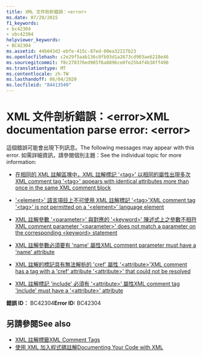 ```yaml
---
title: XML 文件剖析錯誤：<error>
ms.date: 07/20/2015
f1_keywords:
- bc42304
- vbc42304
helpviewer_keywords:
- BC42304
ms.assetid: 44b043d2-ebfe-415c-87ed-00ea32227b23
ms.openlocfilehash: c2e29f5aab136c0fb93d1a2673cd903ae6218e46
ms.sourcegitcommit: f8c270376ed905f6a8896ce0fe25b4f4b38ff498
ms.translationtype: MT
ms.contentlocale: zh-TW
ms.lasthandoff: 06/04/2020
ms.locfileid: "84413540"
---
```

# <a name="xml-documentation-parse-error-error"></a><span data-ttu-id="193b5-102">XML 文件剖析錯誤：\<error></span><span class="sxs-lookup"><span data-stu-id="193b5-102">XML documentation parse error: \<error></span></span>
<span data-ttu-id="193b5-103">這個錯誤可能會出現下列訊息。</span><span class="sxs-lookup"><span data-stu-id="193b5-103">The following messages may appear with this error.</span></span> <span data-ttu-id="193b5-104">如需詳細資訊，請參閱個別主題：</span><span class="sxs-lookup"><span data-stu-id="193b5-104">See the individual topic for more information:</span></span>  
  
- [<span data-ttu-id="193b5-105">在相同的 XML 註解區塊中，XML 註解標記 '\<tag>' 以相同的屬性出現多次</span><span class="sxs-lookup"><span data-stu-id="193b5-105">XML comment tag '\<tag>' appears with identical attributes more than once in the same XML comment block</span></span>](bc42305.md)  
  
- [<span data-ttu-id="193b5-106">'\<element>' 語言項目上不可使用 XML 註解標記 '\<tag>'</span><span class="sxs-lookup"><span data-stu-id="193b5-106">XML comment tag '\<tag>' is not permitted on a '\<element>' language element</span></span>](bc42306.md)  
  
- [<span data-ttu-id="193b5-107">XML 註解參數 '\<parameter>' 與對應的 '\<keyword>' 陳述式上之參數不相符</span><span class="sxs-lookup"><span data-stu-id="193b5-107">XML comment parameter '\<parameter>' does not match a parameter on the corresponding \<keyword> statement</span></span>](bc42307.md)  
  
- [<span data-ttu-id="193b5-108">XML 註解參數必須要有 'name' 屬性</span><span class="sxs-lookup"><span data-stu-id="193b5-108">XML comment parameter must have a 'name' attribute</span></span>](bc42308.md)  
  
- [<span data-ttu-id="193b5-109">XML 註解的標記具有無法解析的 'cref' 屬性 '\<attribute>'</span><span class="sxs-lookup"><span data-stu-id="193b5-109">XML comment has a tag with a 'cref' attribute '\<attribute>' that could not be resolved</span></span>](bc42309.md)  
  
- [<span data-ttu-id="193b5-110">XML 註解標記 'include' 必須有 '\<attribute>' 屬性</span><span class="sxs-lookup"><span data-stu-id="193b5-110">XML comment tag 'include' must have a '\<attribute>' attribute</span></span>](bc42310.md)  
  
 <span data-ttu-id="193b5-111">**錯誤 ID︰** BC42304</span><span class="sxs-lookup"><span data-stu-id="193b5-111">**Error ID:** BC42304</span></span>  
  
## <a name="see-also"></a><span data-ttu-id="193b5-112">另請參閱</span><span class="sxs-lookup"><span data-stu-id="193b5-112">See also</span></span>

- [<span data-ttu-id="193b5-113">XML 註解標籤</span><span class="sxs-lookup"><span data-stu-id="193b5-113">XML Comment Tags</span></span>](../language-reference/xmldoc/index.md)
- [<span data-ttu-id="193b5-114">使用 XML 加入程式碼註解</span><span class="sxs-lookup"><span data-stu-id="193b5-114">Documenting Your Code with XML</span></span>](../programming-guide/program-structure/documenting-your-code-with-xml.md)
